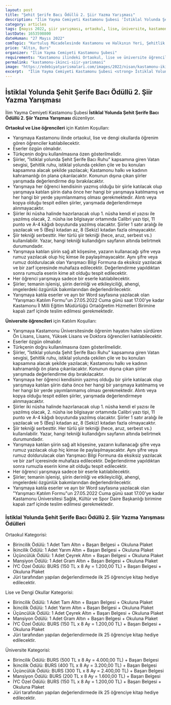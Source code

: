 ```yaml
---
layout: post
title: "Şehit Şerife Bacı Ödüllü 2. Şiir Yazma Yarışması"
description: "İlim Yayma Cemiyeti Kastamonu Şubesi 'İstiklal Yolunda Şehit Şerife Bacı Ödüllü 2. Şiir Yazma Yarışması' düzenliyor."
category: articles
tags: [mayıs 2022, şiir yarışması, ortaokul, lise, üniversite, kastamonu, istiklal]
lastDate: 1653598800
dateHuman: "27 Mayıs 2022"
comTopic: "Kurtuluş Mücadelesinde Kastamonu ve Halkının Yeri, Şehitlik Ruhu, İstiklal Mücadelesi, Bağımsızlık, Kastamonu Kadınının Gösterdiği Fedakarlık, Milli Mücadele Ruhu, Şehadet"
price: "Altın, Burs"
organizer: "İlim Yayma Cemiyeti Kastamonu Şubesi"
requirements: "Kastamonu ilindeki Ortaokul, lise ve üniversite öğrencileri katılabilir."
permalink: "kastamonu-ikinci-siir-yarismasi"
image: "https://edebiyatyarismalari.com/images/2022/nisan/kastamonu-ikinci-siir-yarismasi.jpg"
excerpt:  "İlim Yayma Cemiyeti Kastamonu Şubesi <strong> İstiklal Yolunda Şehit Şerife Bacı Ödüllü 2. Şiir Yazma Yarışması </strong> düzenliyor."
---
```


## İstiklal Yolunda Şehit Şerife Bacı Ödüllü 2. Şiir Yazma Yarışması
İlim Yayma Cemiyeti Kastamonu Şubesi **İstiklal Yolunda Şehit Şerife Bacı Ödüllü 2. Şiir Yazma Yarışması** düzenliyor.

**Ortaokul ve Lise öğrencileri** için Katılım Koşulları:
- Yarışmaya Kastamonu ilinde ortaokul, lise ve dengi okullarda öğrenim gören öğrenciler katılabilecektir. 
- Eserler özgün olmalıdır.
- Türkçenin doğru kullanılmasına özen gösterilmelidir.
- Şiirler, "İstiklal yolunda Şehit Şerife Bacı Ruhu" kapsamına giren Vatan sevgisi, Şehitlik ruhu, istiklal yolunda çekilen çile ve bu konuları kapsamına alacak şekilde yazılacak; Kastamonu halkı ve kadının kahramanlığı ön plana çıkarılacaktır. Konunun dışına çıkan şiirler yarışmada değerlendirme dışı bırakılacaktır.
- Yarışmaya her öğrenci kendisinin yazmış olduğu bir şiirle katılacak olup yarışmaya katılan şiirin daha önce her hangi bir yarışmaya katılmamış ve her hangi bir yerde yayımlanmamış olması gerekmektedir. Alıntı veya kopya olduğu tespit edilen şiirler, yarışmada değerlendirmeye alınmayacaktır.
- Şiirler iki nüsha halinde hazırlanacak olup 1. nüsha kendi el yazısı ile yazılmış olacak, 2. nüsha ise bilgisayar ortamında Calibri yazı tipi, 11 punto ve A-4 kâğıdı boyutunda yazılmış olacaktır. Şiirler 1 satır aralığı ile yazılacak ve 5 (Beş) kıtadan az, 8 (Sekiz) kıtadan fazla olmayacaktır.
- Şiir tekniği serbesttir. Her türlü şiir tekniği (hece, aruz, serbest vs.) kullanılabilir. Yazar, hangi tekniği kullandığını sayfanın altında belirtmek durumundadır.
- Yarışmaya katılan şiirin sağ alt köşesine, yazarın kullanacağı şifre veya rumuz yazılacak olup hiç kimse ile paylaşılmayacaktır. Aynı şifre veya rumuz doldurulacak olan Yarışmacı Bilgi Formuna da eksiksiz yazılacak ve bir zarf içeresinde muhafaza edilecektir. Değerlendirme yapıldıktan sonra rumuzla eserin kime ait olduğu tespit edilecektir.
- Her öğrenci yarışmaya sadece bir eserle katılabilecektir.
- Şiirler; temanin işlenişi, şiirin derinliği ve etkileyiciliği, ahengi, imgelerdeki özgünlük bakımlarından değerlendirilecektir. 
- Yarışmaya katıla eserler ve ayrı bir Word sayfasına yazılacak olan "Yarışmacı Katılım Formu"un 27.05.2022 Cuma günü saat 17.00'ye kadar Kastamonu İl Milli Eğitim Müdürlüğü Ortaöğretim Hizmetleri Birimine kapalı zarf içinde teslim edilmesi gerekmektedir.


**Üniversite öğrencileri** için Katılım Koşulları:
- Yarışmaya Kastamonu Üniversitesinde öğrenim hayatını halen sürdüren Ön Lisans, Lisans, Yüksek Lisans ve Doktora öğrencileri katılabilecektir.
- Eserler özgün olmalıdır.
- Türkçenin doğru kullanılmasına özen gösterilmelidir.
- Şiirler, "İstiklal yolunda Şehit Şerife Bacı Ruhu" kapsamına giren Vatan sevgisi, Şehitlik ruhu, istiklal yolunda çekilen çile ve bu konuları kapsamına alacak şekilde yazılacak; Kastamonu halkı ve kadının kahramanlığı ön plana çıkarılacaktır. Konunun dışına çıkan şiirler yarışmada değerlendirme dışı bırakılacaktır.
- Yarışmaya her öğrenci kendisinin yazmış olduğu bir şiirle katılacak olup yarışmaya katılan şiirin daha önce her hangi bir yarışmaya katılmamış ve her hangi bir yerde yayımlanmamış olması gerekmektedir. Alıntı veya kopya olduğu tespit edilen şiirler, yarışmada değerlendirmeye alınmayacaktır.
- Şiirler iki nüsha halinde hazırlanacak olup 1. nüsha kendi el yazısı ile yazılmış olacak, 2. nüsha ise bilgisayar ortamında Calibri yazı tipi, 11 punto ve A-4 kâğıdı boyutunda yazılmış olacaktır. Şiirler 1 satır aralığı ile yazılacak ve 5 (Beş) kıtadan az, 8 (Sekiz) kıtadan fazla olmayacaktır.
- Şiir tekniği serbesttir. Her türlü şiir tekniği (hece, aruz, serbest vs.) kullanılabilir. Yazar, hangi tekniği kullandığını sayfanın altında belirtmek durumundadır.
- Yarışmaya katılan şiirin sağ alt köşesine, yazarın kullanacağı şifre veya rumuz yazılacak olup hiç kimse ile paylaşılmayacaktır. Aynı şifre veya rumuz doldurulacak olan Yarışmacı Bilgi Formuna da eksiksiz yazılacak ve bir zarf içeresinde muhafaza edilecektir. Değerlendirme yapıldıktan sonra rumuzla eserin kime ait olduğu tespit edilecektir.
- Her öğrenci yarışmaya sadece bir eserle katılabilecektir.
- Şiirler; temanin işlenişi, şiirin derinliği ve etkileyiciliği, ahengi, imgelerdeki özgünlük bakımlarından değerlendirilecektir. 
- Yarışmaya katıla eserler ve ayrı bir Word sayfasına yazılacak olan "Yarışmacı Katılım Formu"un 27.05.2022 Cuma günü saat 17.00'ye kadar Kastamonu Üniversitesi Sağlık, Kültür ve Spor Daire Başkanlığı birimine kapalı zarf içinde teslim edilmesi gerekmektedir.


### İstiklal Yolunda Şehit Şerife Bacı Ödüllü 2. Şiir Yazma Yarışması Ödülleri
Ortaokul Kategorisi:
- Birincilik Ödülü: 1 Adet Tam Altın + Başarı Belgesi + Okuluna Plaket
- İkincilik Ödülü: 1 Adet Yarım Altın + Başarı Belgesi + Okuluna Plaket
- Üçüncülük Ödülü: 1 Adet Çeyrek Altın + Başarı Belgesi + Okuluna Plaket
- Mansiyon Ödülü: 1 Adet Gram Altın + Başarı Belgesi + Okuluna Plaket
- İYC Özel Ödülü: BURS (150 TL x 8 Ay = 1.200,00 TL) + Başarı Belgesi + Okuluna Plaket
- Jüri tarafından yapılan değerlendirmede ilk 25 öğrenciye kitap hediye edilecektir.

Lise ve Dengi Okullar Kategorisi:
- Birincilik Ödülü: 1 Adet Tam Altın + Başarı Belgesi + Okuluna Plaket
- İkincilik Ödülü: 1 Adet Yarım Altın + Başarı Belgesi + Okuluna Plaket
- Üçüncülük Ödülü: 1 Adet Çeyrek Altın + Başarı Belgesi + Okuluna Plaket
- Mansiyon Ödülü: 1 Adet Gram Altın + Başarı Belgesi + Okuluna Plaket
- İYC Özel Ödülü: BURS (150 TL x 8 Ay = 1.200,00 TL) + Başarı Belgesi + Okuluna Plaket
- Jüri tarafından yapılan değerlendirmede ilk 25 öğrenciye kitap hediye edilecektir.

Üniversite Kategorisi:
- Birincilik Ödülü: BURS (500 TL x 8 Ay = 4.000,00 TL) + Başarı Belgesi
- İkincilik Ödülü: BURS (400 TL x 8 Ay = 3.200,00 TL) + Başarı Belgesi
- Üçüncülük Ödülü: BURS (300 TL x 8 Ay = 2.400,00 TL) + Başarı Belgesi
- Mansiyon Ödülü: BURS (200 TL x 8 Ay = 1.600,00 TL) + Başarı Belgesi
- İYC Özel Ödülü: BURS (150 TL x 8 Ay = 1.200,00 TL) + Başarı Belgesi + Okuluna Plaket
- Jüri tarafından yapılan değerlendirmede ilk 25 öğrenciye kitap hediye edilecektir.